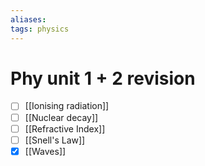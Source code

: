 ```yaml
---
aliases: 
tags: physics
---
```

# Phy unit 1 + 2 revision
- [ ] [[Ionising radiation]]
- [ ] [[Nuclear decay]]
- [ ] [[Refractive Index]]
- [ ] [[Snell's Law]]
- [x] [[Waves]]
